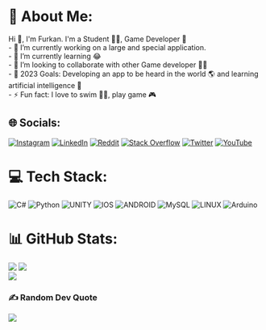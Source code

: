 # 💫 About Me:
Hi 👋, I'm Furkan. I'm a Student 👨‍🎓, Game Developer 🚀<br>- 🔭 I’m currently working on a large and special application.<br>- 🌱 I’m currently learning 😂<br>- 👯 I’m looking to collaborate with other Game developer 👩‍💻 <br>- 🥅 2023 Goals: Developing an app to be heard in the world 🌎 and learning artificial intelligence 🤖<br>- ⚡ Fun fact: I love to swim 🏊‍♀️, play game 🎮


## 🌐 Socials:
[![Instagram](https://img.shields.io/badge/Instagram-%23E4405F.svg?logo=Instagram&logoColor=white)](https://instagram.com/patlarfurkan) [![LinkedIn](https://img.shields.io/badge/LinkedIn-%230077B5.svg?logo=linkedin&logoColor=white)](https://linkedin.com/in/furkanpatlar) [![Reddit](https://img.shields.io/badge/Reddit-%23FF4500.svg?logo=Reddit&logoColor=white)](https://reddit.com/user/Fukachuu) [![Stack Overflow](https://img.shields.io/badge/-Stackoverflow-FE7A16?logo=stack-overflow&logoColor=white)](https://stackoverflow.com/users/16969213/fukachuu) [![Twitter](https://img.shields.io/badge/Twitter-%231DA1F2.svg?logo=Twitter&logoColor=white)](https://twitter.com/furkanpatlar) [![YouTube](https://img.shields.io/badge/YouTube-%23FF0000.svg?logo=YouTube&logoColor=white)](https://youtube.com/@fukachuugaming9406) 

# 💻 Tech Stack:
![C#](https://img.shields.io/badge/c%23-%23239120.svg?style=for-the-badge&logo=c-sharp&logoColor=white) ![Python](https://img.shields.io/badge/python-3670A0?style=for-the-badge&logo=python&logoColor=ffdd54) ![UNITY](https://img.shields.io/badge/Unity-%2320232a.svg?style=for-the-badge&logo=unity&logoColor=white) ![IOS](https://img.shields.io/badge/IOS-%2320232a.svg?style=for-the-badge&logo=apple&logoColor=white) ![ANDROID](https://img.shields.io/badge/android-%2320232a.svg?style=for-the-badge&logo=android&logoColor=%a4c639) ![MySQL](https://img.shields.io/badge/mysql-%2300f.svg?style=for-the-badge&logo=mysql&logoColor=white) ![LINUX](https://img.shields.io/badge/Linux-FCC624?style=for-the-badge&logo=linux&logoColor=black) ![Arduino](https://img.shields.io/badge/-Arduino-00979D?style=for-the-badge&logo=Arduino&logoColor=white)
# 📊 GitHub Stats:
![](https://github-readme-stats.vercel.app/api?username=furkanpatlar&theme=dark&hide_border=false&include_all_commits=false&count_private=false)
![](https://github-readme-streak-stats.herokuapp.com/?user=furkanpatlar&theme=dark&hide_border=false)<br/>
![](https://github-readme-stats.vercel.app/api/top-langs/?username=furkanpatlar&theme=dark&hide_border=false&include_all_commits=false&count_private=false&layout=compact)


### ✍️ Random Dev Quote
![](https://quotes-github-readme.vercel.app/api?type=horizontal&theme=radical)

<!-- Proudly created with GPRM ( https://gprm.itsvg.in ) -->
